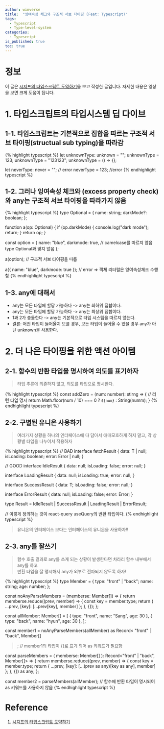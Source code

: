 ```yaml
---
author: winverse
title:  "잉여속성 체크와 구조적 서브 타이핑 (Feat: Typescript)"
tags: 
  - Typescript 
  - Type-level-system
categories: 
  - Typescript
is_published: true
toc: true
---
```



# 정보
이 글은 [시지프의 타입스크립트 도약하기](https://www.youtube.com/watch?v=kMuJz6N-Grwab_channel=%EC%9A%B0%EC%95%84%ED%95%9CTech)을 보고 작성한 글입니다.
자세한 내용은 영상을 보면 크게 도움이 됩니다.

# 1. 타입스크립트의 타입시스템 딥 다이브
## 1-1. 타입스크립트는 기본적으로 집합을 따르는 구조적 서브 타이핑(structual sub typing)을 따라감

{% highlight typescript %}
let unknownType: unknown = "";
unknownType = 123;
unknownType = "123123";
unknownType = () => {};

let neverType: never = ""; // error
neverType = 123; //error
{% endhighlight typescript %}

## 1-2. 그러나 잉여속성 체크와 (excess property check)와 any는 구조적 서브 타이핑을 따라가지 않음

{% highlight typescript %}
type Optional = {
name: string;
darkMode?: boolean;
};

function a(op: Optional) {
if (op.darkMode) {
  console.log("dark mode");
  return;
}
return op;
}

const option = {
name: "blue",
darkmode: true, // camelcase를 따르지 않음 type Optional과 맞지 않음
};

a(option); // 구조적 서브 타이핑을 따름

a({ name: "blue", darkmode: true }); // error => 객체 리터럴은 잉여속성체크 수행함
{% endhighlight typescript %}

## 1-3. any에 대해서
- any는 모든 타입에 할당 가능하다 -> any는 최하위 집합이다.
- any는 모든 타입에 할당 가능하다 -> any는 최상위 집합이다.
- 1과 2가 충돌한다 -> any는 기본적으로 타입 시스템을 따르지 않는다.
- 결론: 어떤 타입이 들어올지 모를 경우, 모든 타입이 들어올 수 있을 경우 any가 아닌 unknown을 사용한다.

# 2. 더 나은 타이핑을 위한 액션 아이템

## 2-1. 함수의 반환 타입을 명시하여 의도를 표기하자
> 타입 추론에 의존하지 않고, 의도를 타입으로 명시한다.

{% highlight typescript %}
const addZero = (num: number): stirng => { // 리턴 타입 명시
return Math.floor(num / 10) === 0 ? `${num}` : String(numm);
}
{% endhighlight typescript %}

## 2-2. 구별된 유니온 사용하기
> 여러가지 상황을 하나의 인터페이스에 다 담아서 애매모호하게 하지 말고, 각 상황별 타입을 나누어서 적용하자  

{% highlight typescript %}
// BAD
interface fetchResult<T> {
data: T | null;
isLoading: boolean;
error: Error | null;
}

// GOOD
interface IdleResult {
data: null;
isLoading: false;
error: null;
}

interface LoadingResult {
data: null;
isLoading: true;
error: null;
}

interface SuccessResult {
data: T;
isLoading: false;
error: null;
}

interface ErrorResult {
data: null;
isLoading: false;
error: Error;
}

type Result<T> = IdleResult | SuccessResult<T> | LoadingResult | ErrorResult;

// 이렇게 정의하는 것이 react-query useQuery의 반환 타입이다.
{% endhighlight typescript %}

> 유니온의 인터페이스 보다는 인터페이스의 유니온을 사용하자!!

## 2-3. any를 잘쓰기
> 함수 호출 결과로 any를 쓰게 되는 상황이 발생한다면 차라리 함수 내부에서 any를 하고   
> 반환 타입을 잘 명시해서 any가 외부로 전파되지 않도록 하자!

{% highlight typescript %}
type Member = {
  type: "front" | "back";
  name: string;
  age: number;
};

const noAnyParseMembers = (memberse: Member[]) => {
  return memberse.reduce((prev, member) => {
    const key = member.type;
    return { ...prev, [key]: [...prev[key], member] };
  }, {});
};

const allMember: Member[] = [
  { type: "front", name: "Sang", age: 30 },
  { type: "back", name: "hyun", age: 30 },
];

const member1 = noAnyParseMembers(allMember) as Record<
  "front" | "back",
  Member[]
>; // member1의 타입이 {}로 표기 되어 as 키워드가 필요함

const parseMembers = (
  memberse: Member[]
): Record<"front" | "back", Member[]> => {
  return memberse.reduce((prev, member) => {
    const key = member.type;
    return { ...prev, [key]: [...(prev as any)[key as any], member] };
  }, {}) as any;
};

const member2 = parseMembers(allMember); // 함수에 반환 타입이 명시되어 as 키워드를 사용하지 않음
{% endhighlight typescript %}

# Reference
1. [시지프의 타입스크립트 도약하기](https://www.youtube.com/watch?v=kMuJz6N-Grwab_channel=%EC%9A%B0%EC%95%84%ED%95%9CTech)